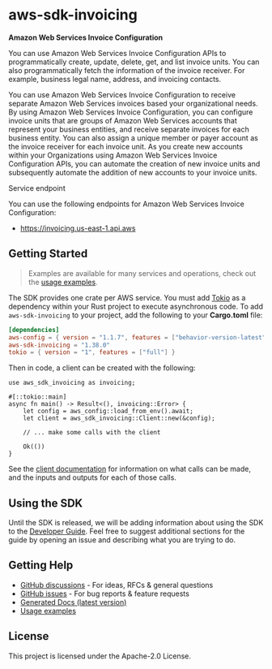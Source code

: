 # aws-sdk-invoicing

__Amazon Web Services Invoice Configuration__

You can use Amazon Web Services Invoice Configuration APIs to programmatically create, update, delete, get, and list invoice units. You can also programmatically fetch the information of the invoice receiver. For example, business legal name, address, and invoicing contacts.

You can use Amazon Web Services Invoice Configuration to receive separate Amazon Web Services invoices based your organizational needs. By using Amazon Web Services Invoice Configuration, you can configure invoice units that are groups of Amazon Web Services accounts that represent your business entities, and receive separate invoices for each business entity. You can also assign a unique member or payer account as the invoice receiver for each invoice unit. As you create new accounts within your Organizations using Amazon Web Services Invoice Configuration APIs, you can automate the creation of new invoice units and subsequently automate the addition of new accounts to your invoice units.

Service endpoint

You can use the following endpoints for Amazon Web Services Invoice Configuration:
  - https://invoicing.us-east-1.api.aws

## Getting Started

> Examples are available for many services and operations, check out the
> [usage examples](https://github.com/awsdocs/aws-doc-sdk-examples/tree/main/rustv1).

The SDK provides one crate per AWS service. You must add [Tokio](https://crates.io/crates/tokio)
as a dependency within your Rust project to execute asynchronous code. To add `aws-sdk-invoicing` to
your project, add the following to your **Cargo.toml** file:

```toml
[dependencies]
aws-config = { version = "1.1.7", features = ["behavior-version-latest"] }
aws-sdk-invoicing = "1.38.0"
tokio = { version = "1", features = ["full"] }
```

Then in code, a client can be created with the following:

```rust,no_run
use aws_sdk_invoicing as invoicing;

#[::tokio::main]
async fn main() -> Result<(), invoicing::Error> {
    let config = aws_config::load_from_env().await;
    let client = aws_sdk_invoicing::Client::new(&config);

    // ... make some calls with the client

    Ok(())
}
```

See the [client documentation](https://docs.rs/aws-sdk-invoicing/latest/aws_sdk_invoicing/client/struct.Client.html)
for information on what calls can be made, and the inputs and outputs for each of those calls.

## Using the SDK

Until the SDK is released, we will be adding information about using the SDK to the
[Developer Guide](https://docs.aws.amazon.com/sdk-for-rust/latest/dg/welcome.html). Feel free to suggest
additional sections for the guide by opening an issue and describing what you are trying to do.

## Getting Help

* [GitHub discussions](https://github.com/awslabs/aws-sdk-rust/discussions) - For ideas, RFCs & general questions
* [GitHub issues](https://github.com/awslabs/aws-sdk-rust/issues/new/choose) - For bug reports & feature requests
* [Generated Docs (latest version)](https://awslabs.github.io/aws-sdk-rust/)
* [Usage examples](https://github.com/awsdocs/aws-doc-sdk-examples/tree/main/rustv1)

## License

This project is licensed under the Apache-2.0 License.

